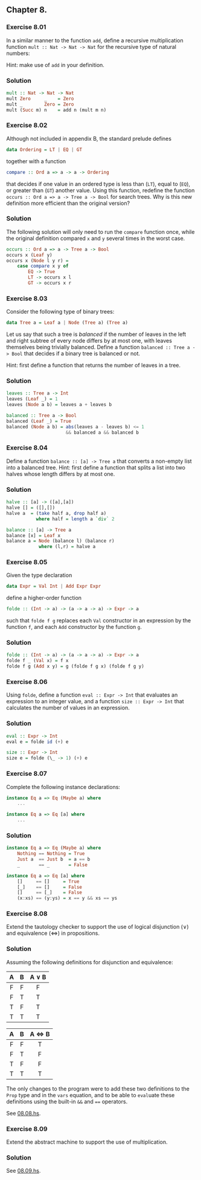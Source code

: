 ## Chapter 8.

### Exercise 8.01

In a similar manner to the function `add`, define a recursive multiplication
function `mult :: Nat -> Nat -> Nat` for the recursive type of natural numbers:

Hint: make use of `add` in your definition.

### Solution

```haskell
mult :: Nat -> Nat -> Nat
mult Zero     _    = Zero
mult _        Zero = Zero
mult (Succ m) n    = add n (mult m n)
```

### Exercise 8.02

Although not included in appendix B, the standard prelude defines

```haskell
data Ordering = LT | EQ | GT
```

together with a function

```haskell
compare :: Ord a => a -> a -> Ordering
```

that decides if one value in an ordered type is less than (`LT`), equal to
(`EQ`), or greater than (`GT`) another value. Using this function, redefine the
function `occurs :: Ord a => a -> Tree a -> Bool` for search trees. Why is this
new definition more efficient than the original version?

### Solution

The following solution will only need to run the `compare` function once, while
the original definition compared `x` and `y` several times in the worst case.

```haskell
occurs :: Ord a => a -> Tree a -> Bool
occurs x (Leaf y)
occurs x (Node l y r) =
    case compare x y of
        EQ -> True
        LT -> occurs x l
        GT -> occurs x r
```

### Exercise 8.03

Consider the following type of binary trees:

```haskell
data Tree a = Leaf a | Node (Tree a) (Tree a)
```

Let us say that such a tree is *balanced* if the number of leaves in the left
and right subtree of every node differs by at most one, with leaves themselves
being trivially balanced. Define a function `balanced :: Tree a -> Bool` that
decides if a binary tree is balanced or not.

Hint: first define a function that returns the number of leaves in a tree.

### Solution

```haskell
leaves :: Tree a -> Int
leaves (Leaf _) = 1
leaves (Node a b) = leaves a + leaves b

balanced :: Tree a -> Bool
balanced (Leaf _) = True
balanced (Node a b) = abs(leaves a - leaves b) <= 1
                      && balanced a && balanced b
```

### Exercise 8.04

Define a function `balance :: [a] -> Tree a` that converts a non-empty list into
a balanced tree. Hint: first define a function that splits a list into two
halves whose length differs by at most one.

### Solution

```haskell
halve :: [a] -> ([a],[a])
halve [] = ([],[])
halve a  = (take half a, drop half a)
           where half = length a `div` 2

balance :: [a] -> Tree a
balance [x] = Leaf x
balance a = Node (balance l) (balance r)
            where (l,r) = halve a
```

### Exercise 8.05

Given the type declaration

```haskell
data Expr = Val Int | Add Expr Expr
```

define a higher-order function

```haskell
folde :: (Int -> a) -> (a -> a -> a) -> Expr -> a
```

such that `folde f g` replaces each `Val` constructor in an expression by the
function `f`, and each `Add` constructor by the function `g`.

### Solution

```haskell
folde :: (Int -> a) -> (a -> a -> a) -> Expr -> a
folde f _ (Val x) = f x
folde f g (Add x y) = g (folde f g x) (folde f g y)
```

### Exercise 8.06

Using `folde`, define a function `eval :: Expr -> Int` that evaluates an
expression to an integer value, and a function `size :: Expr -> Int` that
calculates the number of values in an expression.

### Solution

```haskell
eval :: Expr -> Int
eval e = folde id (+) e

size :: Expr -> Int
size e = folde (\_ -> 1) (+) e
```

### Exercise 8.07

Complete the following instance declarations:

```haskell
instance Eq a => Eq (Maybe a) where
    ...

instance Eq a => Eq [a] where
    ...
```

### Solution

```haskell
instance Eq a => Eq (Maybe a) where
    Nothing == Nothing = True
    Just a  == Just b  = a == b
    _       == _       = False

instance Eq a => Eq [a] where
    []     == []     = True
    [_]    == []     = False
    []     == [_]    = False
    (x:xs) == (y:ys) = x == y && xs == ys
```

### Exercise 8.08

Extend the tautology checker to support the use of logical disjunction (&or;)
and equivalence (&hArr;) in propositions.

### Solution

Assuming the following definitions for disjunction and equivalence:

| A     | B     | A &or; B |
| :---: | :---: |  :---:   |
| F     | F     | F        |
| F     | T     | T        |
| T     | F     | T        |
| T     | T     | T        |

| A     | B     | A &hArr; B |
| :---: | :---: |   :---:    |
| F     | F     | T          |
| F     | T     | F          |
| T     | F     | F          |
| T     | T     | T          |

The only changes to the program were to add these two definitions to the `Prop`
type and in the `vars` equation, and to be able to `eval`uate these definitions
using the built-in `&&` and `==` operators.

See [08.08.hs](./08.08.hs).

### Exercise 8.09

Extend the abstract machine to support the use of multiplication.

### Solution

See [08.09.hs](./08.09.hs).
